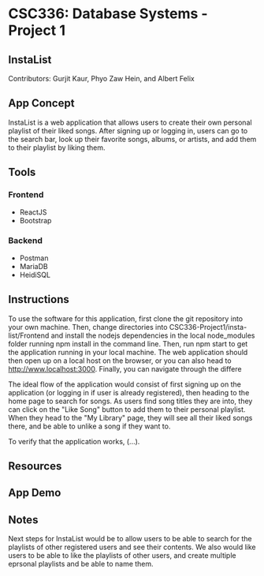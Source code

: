 # CSC336: Database Systems - Project 1

## InstaList

Contributors: Gurjit Kaur, Phyo Zaw Hein, and Albert Felix

## App Concept

InstaList is a web application that allows users to create their own personal playlist of their liked songs. After signing up or logging in, users can go to the search bar, look up their favorite songs, albums, or artists, and add them to their playlist by liking them.

## Tools

### Frontend

- ReactJS
- Bootstrap

### Backend

- Postman
- MariaDB
- HeidiSQL

## Instructions

To use the software for this application, first clone the git repository into your own machine. Then, change directories into CSC336-Project1/insta-list/Frontend and install the nodejs dependencies in the local node_modules folder running npm install in the command line. Then, run npm start to get the application running in your local machine. The web application should then open up on a local host on the browser, or you can also head to http://www.localhost:3000. Finally, you can navigate through the differe

The ideal flow of the application would consist of first signing up on the application (or logging in if user is already registered), then heading to the home page to search for songs. As users find song titles they are into, they can click on the "Like Song" button to add them to their personal playlist. When they head to the "My Library" page, they will see all their liked songs there, and be able to unlike a song if they want to.

To verify that the application works, (...).

## Resources

## App Demo

## Notes
Next steps for InstaList would be to allow users to be able to search for the playlists of other registered users and see their contents. We also would like users to be able to like the playlists of other users, and create multiple eprsonal playlists and be able to name them.
